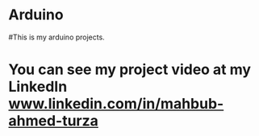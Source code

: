 # Arduino
#This is my arduino projects. 
# You can see my project video at my LinkedIn www.linkedin.com/in/mahbub-ahmed-turza
